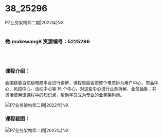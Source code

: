 # 38_25296
P7业务架构师二期|2022年|NX
<br/></br>
<h3>微:mukewang8 资源编号：5225296</h3>
<br/></br>
<h3>课程介绍：</h3>
<p>会围绕着百亿级电商平台进行讲解，课程里面会把整个电商拆为用户中心、商品中心、风控中心、活动中心等 15 个中心，对这些中心进行业务拆解、业务抽象；并灵活使用该课程中的知识点，帮助学员成为专业的<a title="查看与 业务架构师 相关的文章" target="_blank">业务架构师</a>。</p>
<p><img src="https://www.ko996.com/wp-content/uploads/img/2022/07/1-61-300x177.png" alt="P7业务架构师二期|2022年|NX"></p>
<div class="info-desc">
<h3>课程截图：</h3>
<p><img src="https://www.ko996.com/wp-content/uploads/img/2022/07/2-61.png" alt="P7业务架构师二期|2022年|NX"></p>


			
</div>
